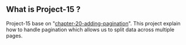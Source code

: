 ## What is Project-15 ?

Project-15 base on
"[chapter-20-adding-pagination](./../chapter-20-adding-pagination)".  This
project explain how to handle pagination which allows us to split data across
multiple pages.

